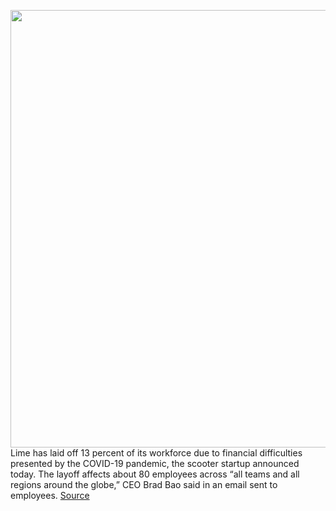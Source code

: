 <img src='https://cdn.vox-cdn.com/thumbor/zP1fkEof6jc6oqNpJFkppzAYfjo=/0x0:2040x1360/1200x800/filters:focal(1053x538:1379x864)/cdn.vox-cdn.com/uploads/chorus_image/image/66730993/akrales_190321_3312_0040.0.jpg' width='700px' /><br/>
Lime has laid off 13 percent of its workforce due to financial difficulties presented by the COVID-19 pandemic, the scooter startup announced today. The layoff affects about 80 employees across “all teams and all regions around the globe,” CEO Brad Bao said in an email sent to employees.
<a href='https://www.theverge.com/2020/4/29/21242041/lime-layoff-80-100-employees'> Source <a/>
